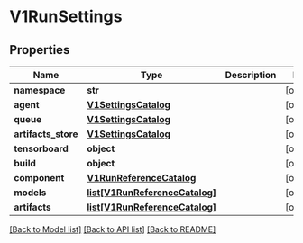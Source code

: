 # V1RunSettings


## Properties
Name | Type | Description | Notes
------------ | ------------- | ------------- | -------------
**namespace** | **str** |  | [optional] 
**agent** | [**V1SettingsCatalog**](V1SettingsCatalog.md) |  | [optional] 
**queue** | [**V1SettingsCatalog**](V1SettingsCatalog.md) |  | [optional] 
**artifacts_store** | [**V1SettingsCatalog**](V1SettingsCatalog.md) |  | [optional] 
**tensorboard** | **object** |  | [optional] 
**build** | **object** |  | [optional] 
**component** | [**V1RunReferenceCatalog**](V1RunReferenceCatalog.md) |  | [optional] 
**models** | [**list[V1RunReferenceCatalog]**](V1RunReferenceCatalog.md) |  | [optional] 
**artifacts** | [**list[V1RunReferenceCatalog]**](V1RunReferenceCatalog.md) |  | [optional] 

[[Back to Model list]](../README.md#documentation-for-models) [[Back to API list]](../README.md#documentation-for-api-endpoints) [[Back to README]](../README.md)


